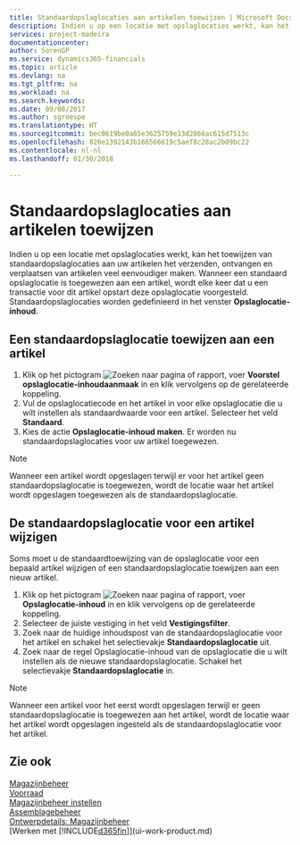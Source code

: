 ```yaml
---
title: Standaardopslaglocaties aan artikelen toewijzen | Microsoft Docs
description: Indien u op een locatie met opslaglocaties werkt, kan het toewijzen van standaardopslaglocaties aan uw artikelen het verzenden, ontvangen en verplaatsen van artikelen veel eenvoudiger maken. Wanneer een standaard opslaglocatie is toegewezen aan een artikel, wordt elke keer dat u een transactie voor dit artikel opstart deze opslaglocatie voorgesteld.
services: project-madeira
documentationcenter: 
author: SorenGP
ms.service: dynamics365-financials
ms.topic: article
ms.devlang: na
ms.tgt_pltfrm: na
ms.workload: na
ms.search.keywords: 
ms.date: 09/08/2017
ms.author: sgroespe
ms.translationtype: HT
ms.sourcegitcommit: bec0619be0a65e3625759e13d2866ac615d7513c
ms.openlocfilehash: 826e1392143b166566619c5aef8c28ac2b09bc22
ms.contentlocale: nl-nl
ms.lasthandoff: 01/30/2018

---
```

# <a name="assign-default-bins-to-items"></a>Standaardopslaglocaties aan artikelen toewijzen
Indien u op een locatie met opslaglocaties werkt, kan het toewijzen van standaardopslaglocaties aan uw artikelen het verzenden, ontvangen en verplaatsen van artikelen veel eenvoudiger maken. Wanneer een standaard opslaglocatie is toegewezen aan een artikel, wordt elke keer dat u een transactie voor dit artikel opstart deze opslaglocatie voorgesteld. Standaardopslaglocaties worden gedefinieerd in het venster **Opslaglocatie-inhoud**.  

## <a name="to-assign-a-default-bin-to-an-item"></a>Een standaardopslaglocatie toewijzen aan een artikel
1.  Klik op het pictogram ![Zoeken naar pagina of rapport](media/ui-search/search_small.png "pictogram Zoeken naar pagina of rapport"), voer **Voorstel opslaglocatie-inhoudaanmaak** in en klik vervolgens op de gerelateerde koppeling.  
2.  Vul de opslaglocatiecode en het artikel in voor elke opslaglocatie die u wilt instellen als standaardwaarde voor een artikel. Selecteer het veld **Standaard**.  
3.  Kies de actie **Opslaglocatie-inhoud maken**. Er worden nu standaardopslaglocaties voor uw artikel toegewezen.  

> [!NOTE]  
>  Wanneer een artikel wordt opgeslagen terwijl er voor het artikel geen standaardopslaglocatie is toegewezen, wordt de locatie waar het artikel wordt opgeslagen toegewezen als de standaardopslaglocatie.  

## <a name="to-change-the-default-bin-for-an-item"></a>De standaardopslaglocatie voor een artikel wijzigen  
Soms moet u de standaardtoewijzing van de opslaglocatie voor een bepaald artikel wijzigen of een standaardopslaglocatie toewijzen aan een nieuw artikel.    
1.  Klik op het pictogram ![Zoeken naar pagina of rapport](media/ui-search/search_small.png "pictogram Zoeken naar pagina of rapport"), voer **Opslaglocatie-inhoud** in en klik vervolgens op de gerelateerde koppeling.  
2.  Selecteer de juiste vestiging in het veld **Vestigingsfilter**.  
3.  Zoek naar de huidige inhoudspost van de standaardopslaglocatie voor het artikel en schakel het selectievakje **Standaardopslaglocatie** uit.  
4.  Zoek naar de regel Opslaglocatie-inhoud van de opslaglocatie die u wilt instellen als de nieuwe standaardopslaglocatie. Schakel het selectievakje **Standaardopslaglocatie** in.  

> [!NOTE]  
>  Wanneer een artikel voor het eerst wordt opgeslagen terwijl er geen standaardopslaglocatie is toegewezen aan het artikel, wordt de locatie waar het artikel wordt opgeslagen ingesteld als de standaardopslaglocatie voor het artikel.  

## <a name="see-also"></a>Zie ook  
[Magazijnbeheer](warehouse-manage-warehouse.md)  
[Voorraad](inventory-manage-inventory.md)  
[Magazijnbeheer instellen](warehouse-setup-warehouse.md)     
[Assemblagebeheer](assembly-assemble-items.md)    
[Ontwerpdetails: Magazijnbeheer](design-details-warehouse-management.md)  
[Werken met [!INCLUDE[d365fin](includes/d365fin_md.md)]](ui-work-product.md)

